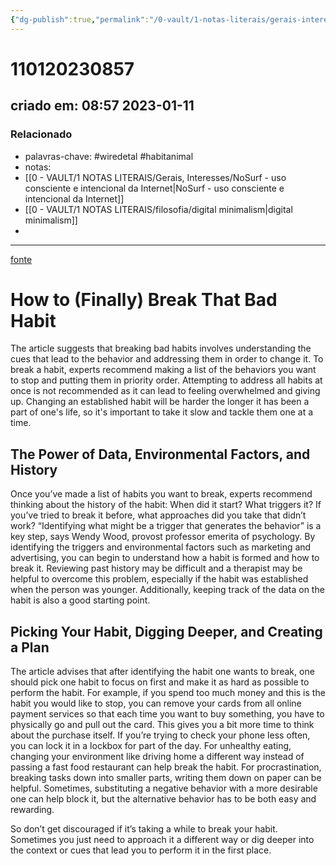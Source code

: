 ```yaml
---
{"dg-publish":true,"permalink":"/0-vault/1-notas-literais/gerais-interesses/how-to-finally-break-that-bad-habit/","tags":["wiredetal","habitanimal"],"dgHomeLink":true,"dgShowLocalGraph":true,"dgShowFileTree":true,"dgEnableSearch":true,"noteIcon":""}
---
```


# 110120230857
## criado em: 08:57 2023-01-11

### Relacionado
- palavras-chave: #wiredetal #habitanimal 
- notas: 
- [[0 - VAULT/1 NOTAS LITERAIS/Gerais, Interesses/NoSurf - uso consciente e intencional da Internet\|NoSurf - uso consciente e intencional da Internet]]
- [[0 - VAULT/1 NOTAS LITERAIS/filosofia/digital minimalism\|digital minimalism]]
- 
---
[fonte](https://www.wired.com/story/how-to-break-bad-habits/#intcid=_wired-verso-hp-trending_4d509950-232f-45c5-bd01-fec815d6e355_popular4-1)

# How to (Finally) Break That Bad Habit

The article suggests that breaking bad habits involves understanding the cues that lead to the behavior and addressing them in order to change it. To break a habit, experts recommend making a list of the behaviors you want to stop and putting them in priority order. Attempting to address all habits at once is not recommended as it can lead to feeling overwhelmed and giving up. Changing an established habit will be harder the longer it has been a part of one's life, so it's important to take it slow and tackle them one at a time.

## The Power of Data, Environmental Factors, and History
Once you’ve made a list of habits you want to break, experts recommend thinking about the history of the habit: When did it start? What triggers it? If you’ve tried to break it before, what approaches did you take that didn’t work? “Identifying what might be a trigger that generates the behavior” is a key step, says Wendy Wood, provost professor emerita of psychology. By identifying the triggers and environmental factors such as marketing and advertising, you can begin to understand how a habit is formed and how to break it. Reviewing past history may be difficult and a therapist may be helpful to overcome this problem, especially if the habit was established when the person was younger. Additionally, keeping track of the data on the habit is also a good starting point.

## Picking Your Habit, Digging Deeper, and Creating a Plan

The article advises that after identifying the habit one wants to break, one should pick one habit to focus on first and make it as hard as possible to perform the habit. For example, if you spend too much money and this is the habit you would like to stop, you can remove your cards from all online payment services so that each time you want to buy something, you have to physically go and pull out the card. This gives you a bit more time to think about the purchase itself. If you’re trying to check your phone less often, you can lock it in a lockbox for part of the day. For unhealthy eating, changing your environment like driving home a different way instead of passing a fast food restaurant can help break the habit. For procrastination, breaking tasks down into smaller parts, writing them down on paper can be helpful. Sometimes, substituting a negative behavior with a more desirable one can help block it, but the alternative behavior has to be both easy and rewarding.

So don’t get discouraged if it’s taking a while to break your habit. Sometimes you just need to approach it a different way or dig deeper into the context or cues that lead you to perform it in the first place.